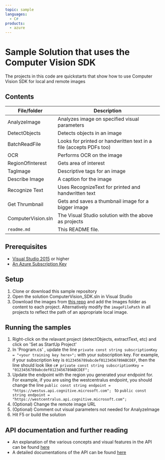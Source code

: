```yaml
---
topic: sample
languages:
  - C# 
products:
  - azure
---
```


# Sample Solution that uses the Computer Vision SDK

The projects in this code are quickstarts that show how to use Computer Vision SDK for local and remote images

## Contents

| File/folder | Description |
|-------------|-------------|
| AnalyzeImage       | Analyzes image on specified visual parameters |
| DetectObjects | Detects objects in an image |
| BatchReadFile | Looks for printed or handwritten text in a file (accepts PDFs too) |
| OCR | Performs OCR on the image|
| RegionOfInterest | Gets area of interest|
| TagImage | Descriptive tags for an image|
| Describe Image | A caption for the image |
| Recognize Text | Uses RecognizeText for printed and handwritten text | 
| Get Thrumbnail | Gets and saves a thumbnail image for a bigger image | 
| ComputerVision.sln | The Visual Studio solution with the above as projects|
| `readme.md` | This README file. |


## Prerequisites

- [Visual Studio 2015](https://visualstudio.microsoft.com/) or higher
- [An Azure Subscription Key](https://azure.microsoft.com/en-us/try/cognitive-services/?api=computer-vision) 

## Setup

1. Clone or download this sample repository
2. Open the solution ComputerVision_SDK.sln in Visual Studio
3. Download the images from [this repo](https://github.com/Azure-Samples/cognitive-services-sample-data-files/blob/master/ComputerVision/Images/) and add the Images folder as content to each project. Alternatively modify the `imageFilePath` in all projects to reflect the path of an appropriate local image.


## Running the samples

1. Right-click on the relavant project (detectObjects, extractText, etc) and click on 'Set as StartUp Project'
2. In 'Program.cs' , update the line ```private const string subscriptionKey = "<your training key here>";``` with your subscription key. For example, if your subscription key is `0123456789abcdef0123456789ABCDEF`, then the line should look like ```c# private const string subscriptionKey = "0123456789abcdef0123456789ABCDEF"; ```
3. Update the endpoint with the region you generated your endpoint for. For example, if you are using the westcentralus endpoint, you should change the line ```public const string endpoint = "https://westus.api.cognitive.microsoft.com"; ``` to  ``` public const string endpoint = "https://westcentralus.api.cognitive.microsoft.com"; ```
4. (Optional) Change the remote image URL
5. (Optional) Comment out visual parameters not needed for AnalyzeImage 
6. Hit F5 or build the solution

## API documentation and further reading
- An explanation of the various concepts and visual features in the API can be found [here](https://docs.microsoft.com/en-us/azure/cognitive-services/computer-vision/home)
- A detailed documentations of the API can be found [here](https://westus.dev.cognitive.microsoft.com/docs/services/5adf991815e1060e6355ad44/operations/56f91f2e778daf14a499e1fa)
